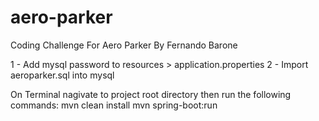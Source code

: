 # aero-parker
Coding Challenge For Aero Parker By Fernando Barone

1 - Add mysql password to resources > application.properties
2 - Import aeroparker.sql into mysql

On Terminal nagivate to project root directory then run the following commands:
mvn clean install
mvn spring-boot:run
